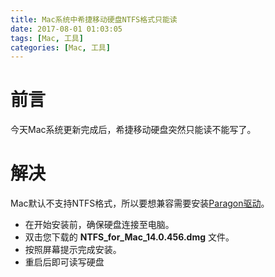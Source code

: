 ```yaml
---
title: Mac系统中希捷移动硬盘NTFS格式只能读
date: 2017-08-01 01:03:05
tags: [Mac, 工具]
categories: [Mac, 工具]
---
```


# 前言

今天Mac系统更新完成后，希捷移动硬盘突然只能读不能写了。





# 解决

Mac默认不支持NTFS格式，所以要想兼容需要安装[Paragon驱动](http://www.seagate.com/cn/zh/support/downloads/item/ntfs-driver-for-mac-os-master-dl/)。

- 在开始安装前，确保硬盘连接至电脑。
- 双击您下载的 **NTFS_for_Mac_14.0.456.dmg** 文件。
- 按照屏幕提示完成安装。
- 重启后即可读写硬盘